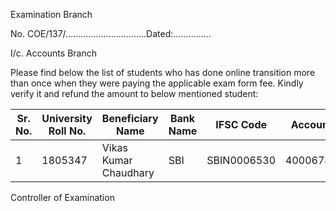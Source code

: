 Examination Branch

No. COE/137/................................Dated:...............

I/c. Accounts Branch

Please find below the list of students who has done online transition more than once when they were paying the applicable exam form fee. Kindly verify it and refund the amount to below mentioned student:

| Sr.     No. | University Roll No. | Beneficiary Name      | Bank Name  | IFSC Code   | Account No. | Amount | Remarks            |
|-------------|---------------------|-----------------------|------------|-------------|-------------|--------|--------------------|
| 1           | 1805347             | Vikas Kumar Chaudhary | SBI        | SBIN0006530 | 40006740973 | 2000   | Double  Transition |


<BRI>

Controller of Examination
